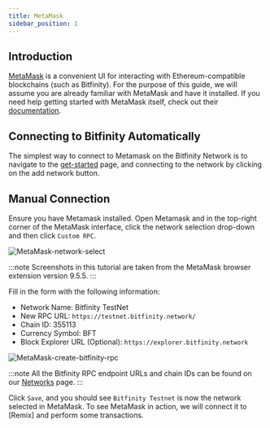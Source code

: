 ```yaml
---
title: MetaMask
sidebar_position: 1
---
```


## Introduction

[MetaMask](https://chromewebstore.google.com/detail/metamask/nkbihfbeogaeaoehlefnkodbefgpgknn) is a convenient UI for interacting with Ethereum-compatible blockchains (such as Bitfinity). For the purpose of this guide, we will assume you are already familiar with MetaMask and have it installed. If you need help getting started with MetaMask itself, check out their [documentation](https://docs.metamask.io/).



## Connecting to Bitfinity Automatically

The simplest way to connect to Metamask on the Bitfinity Network is to navigate to the [get-started](https://bitfinity.network/start) page, and connecting to the network by clicking on the add network button. 


## Manual Connection 




Ensure you have Metamask installed. Open Metamask and in the top-right corner of the MetaMask interface, click the network selection drop-down and then click `Custom RPC`.

![MetaMask-network-select](/img/metamask_choose_network.png)

:::note
Screenshots in this tutorial are taken from the MetaMask browser extension version 9.5.5.
:::

Fill in the form with the following information:

* Network Name: Bitfinity TestNet
* New RPC URL: `https://testnet.bitfinity.network/`
* Chain ID: 355113
* Currency Symbol: BFT
* Block Explorer URL (Optional): `https://explorer.bitfinity.network`

![MetaMask-create-bitfinity-rpc](/img/metamask_create_bitfinity_rpc.png)

:::note
All the Bitfinity RPC endpoint URLs and chain IDs can be found on our [Networks](../getting-started/network-endpoints.md) page.
:::

Click `Save`, and you should see `Bitfinity Testnet` is now the network selected in MetaMask.
To see MetaMask in action, we will connect it to [Remix] and perform some transactions.
